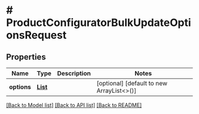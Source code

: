 # # ProductConfiguratorBulkUpdateOptionsRequest


## Properties 


Name | Type | Description | Notes
------------ | ------------- | ------------- | -------------
**options**| [**List<ProductconfiguratoroptionBulkUpdateRequestUpdateEntity>**](ProductconfiguratoroptionBulkUpdateRequestUpdateEntity.md) |   | [optional] [default to new ArrayList<>()]


[[Back to Model list]](../../README.md#models) [[Back to API list]](../../README.md#endpoints) [[Back to README]](../../README.md)

